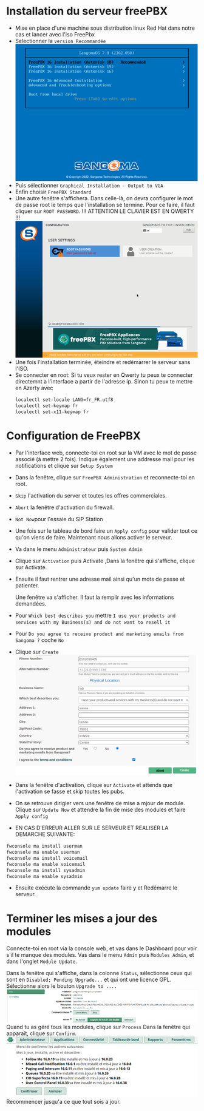 # Installation du serveur freePBX 
- Mise en place d'une machine sous distribution linux Red Hat dans notre cas et lancer avec l'iso FreePbx
- Selectionner la ```version Recommandée```
  ![](https://raw.githubusercontent.com/WildCodeSchool/TSSR-2402-P3-G3-BuildYourInfra-Ekoloclast/main/S17/Freepbx/1.png)
- Puis sélectionner ```Graphical Installation - Output to VGA```
- Enfin choisir ```FreePBX Standard```
- Une autre fenêtre s'affichera. Dans celle-là, on devra configurer le mot de passe root le temps que l'installation se termine. Pour ce faire, il faut cliquer sur ```ROOT PASSWORD```. !!! ATTENTION LE CLAVIER EST EN QWERTY !!!
  ![](https://raw.githubusercontent.com/WildCodeSchool/TSSR-2402-P3-G3-BuildYourInfra-Ekoloclast/main/S17/Freepbx/2.png)
- Une fois l'installation terminée, éteindre et redémarrer le serveur sans l'ISO.
- Se connecter en root: Si tu veux rester en Qwerty tu peux te connecter directemnt a l'interface a partir de l'adresse ip. Sinon tu peux te mettre en Azerty avec
  ```
  localectl set-locale LANG=fr_FR.utf8
  localectl set-keymap fr
  localectl set-x11-keymap fr 
  ```
# Configuration de FreePBX 
- Par l'interface web, connecte-toi en root sur la VM avec le mot de passe associé (à mettre 2 fois). Indique également une addresse mail pour les notifications et clique sur ```Setup System```
- Dans la fenêtre, clique sur ```FreePBX Administration``` et reconnecte-toi en root.
- ```Skip``` l'activation du server et toutes les offres commerciales.
- ```Abort``` la fenêtre d'activation du firewall.
- ```Not Now```pour l'essaie du SIP Station
- Une fois sur le tableau de bord faire un ```Apply config``` pour valider tout ce qu'on viens de faire.
Maintenant nous allons activer le serveur.
- Va dans le menu ```Administrateur``` puis ```System Admin```
- Clique sur ```Activation``` puis Activate ,Dans la fenêtre qui s'affiche, clique sur Activate.
- Ensuite il faut rentrer une adresse mail ainsi qu'un mots de passe et patienter.
  
  Une fenêtre va s'afficher. Il faut la remplir avec les informations demandées.
- Pour ```Which best describes you``` mettre ```I use your products and services with my Business(s) and do not want to resell it```
- Pour ```Do you agree to receive product and marketing emails from Sangoma ?``` coche ```No```
- Clique sur ```Create```
  ![](https://raw.githubusercontent.com/WildCodeSchool/TSSR-2402-P3-G3-BuildYourInfra-Ekoloclast/main/S17/Freepbx/4.png)
- Dans la fenêtre d'activation, clique sur ```Activate``` et attends que l'activation se fasse et skip toutes les pubs.
- On se retrouve dirigier vers une fenêtre de mise a mjour de module. Clique sur ```Update Now``` et attendre la fin de mise des modules et faire ```Apply config```
- EN CAS D'ERREUR ALLER SUR LE SERVEUR ET REALISER LA DEMARCHE SUIVANTE:
```
fwconsole ma install userman
fwconsole ma enable userman
fwconsole ma install voicemail
fwconsole ma enable voicemail
fwconsole ma install sysadmin
fwconsole ma enable sysadmin
```
- Ensuite exécute la commande ```yum update``` faire y et Redémarre le serveur.
# Terminer les mises a jour des modules  
Connecte-toi en root via la console web, et vas dans le Dashboard pour voir s'il te manque des modules.
Vas dans le menu ```Admin``` puis ```Modules Admin```, et dans l'onglet ```Module Update```.

Dans la fenêtre qui s'affiche, dans la colonne ```Status```, sélectionne ceux qui sont en ```Disabled; Pending Upgrade...``` et qui ont une licence GPL.
Sélectionne alors le bouton ```Upgrade to ....``` 
![](https://raw.githubusercontent.com/WildCodeSchool/TSSR-2402-P3-G3-BuildYourInfra-Ekoloclast/main/S17/Freepbx/5.png) 
Quand tu as géré tous les modules, clique sur ```Process```
Dans la fenêtre qui apparaît, clique sur ```Confirm```. 
![](https://raw.githubusercontent.com/WildCodeSchool/TSSR-2402-P3-G3-BuildYourInfra-Ekoloclast/main/S17/Freepbx/6.png)
Recommencer jusqu'a ce que tout sois a jour.
